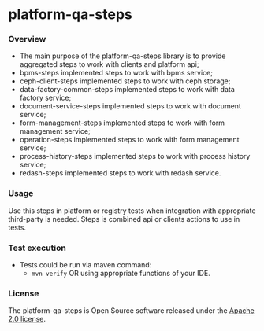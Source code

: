 # platform-qa-steps


### Overview

* The main purpose of the platform-qa-steps library is to provide aggregated steps to work with clients and platform api;
* bpms-steps implemented steps to work with bpms service;
* ceph-client-steps implemented steps to work with ceph storage;
* data-factory-common-steps implemented steps to work with data factory service;
* document-service-steps implemented steps to work with document service;
* form-management-steps implemented steps to work with form management service;
* operation-steps implemented steps to work with form management service;
* process-history-steps implemented steps to work with process history service;
* redash-steps implemented steps to work with redash service.

### Usage
Use this steps in platform or registry tests when integration with appropriate
third-party is needed. Steps is combined api or clients actions to use in tests.

### Test execution

* Tests could be run via maven command:
    * `mvn verify` OR using appropriate functions of your IDE.

### License

The platform-qa-steps is Open Source software released under
the [Apache 2.0 license](https://www.apache.org/licenses/LICENSE-2.0).